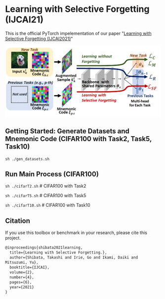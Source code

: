 # Learning with Selective Forgetting (IJCAI21)

This is the official PyTorch impelementation of our paper  "[Learning with Selective Forgetting (IJCAI2021)](https://www.ijcai.org/proceedings/2021/0137.pdf)" 

![cover](imgs/cover.png )

## Getting Started: Generate Datasets and Mnemonic Code (CIFAR100 with Task2, Task5, Task10)
`sh ./gen_datasets.sh`

## Run Main Process (CIFAR100)
`sh ./cifarT2.sh` # CIFAR100 with Task2

`sh ./cifarT5.sh` # CIFAR100 with Task5

`sh ./cifarT10.sh` # CIFAR100 with Task10

## Citation
If you use this toolbox or benchmark in your research, please cite this project.

```
@inproceedings{shibata2021learning,
  title={Learning with Selective Forgetting.},
  author={Shibata, Takashi and Irie, Go and Ikami, Daiki and Mitsuzumi, Yu},
  booktitle={IJCAI},
  volume={2},
  number={4},
  pages={6},
  year={2021}
}
```